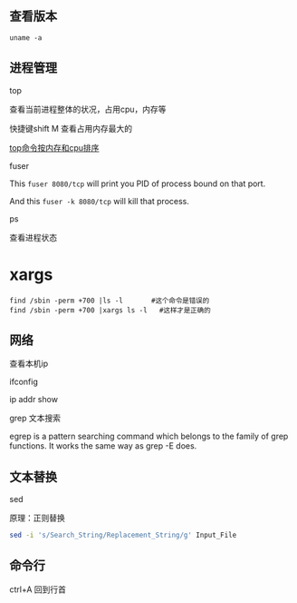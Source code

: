 ## 查看版本

```
uname -a
```



## 进程管理

top 

查看当前进程整体的状况，占用cpu，内存等

快捷键shift M 查看占用内存最大的

[top命令按内存和cpu排序](https://blog.csdn.net/daiyudong2020/article/details/52760846)













fuser

This `fuser 8080/tcp` will print you PID of process bound on that port.

And this `fuser -k 8080/tcp` will kill that process.



ps

查看进程状态





# xargs

```shell
find /sbin -perm +700 |ls -l       #这个命令是错误的
find /sbin -perm +700 |xargs ls -l   #这样才是正确的
```





## 网络

查看本机ip



ifconfig 

ip addr show



grep 文本搜索

egrep is a pattern searching command which belongs to the family of grep functions. It works the same way as grep -E does.





## 文本替换

sed

原理：正则替换

```sh
sed -i 's/Search_String/Replacement_String/g' Input_File
```



## 命令行

ctrl+A 回到行首





